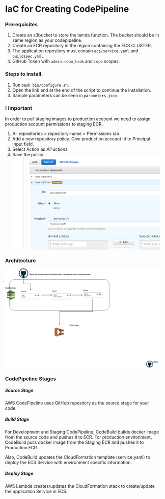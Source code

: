 # IaC for Creating CodePipeline

### Prerequisites
1. Create an s3bucket to store the lamda function. The bucket should be in same region as your codepipeline.
2. Create an ECR repository in the region containing the ECS CLUSTER.
3. The application repository must contain `ecs/service.yaml` and `buildspec.yaml`.
4. GitHub Token with `admin:repo_hook` and `repo` scopes.

### Steps to install.
1. Run `bash bin/configure.sh`.
2. Open the link and at the end of the script to continue the installation.
3. Sample parameters can be seen in `parameters.json`

### ! Important
In order to pull staging images to production account we need to assign production account permissions to staging ECR.
1. All repositories > repository-name > Permissions tab
2. Add a new repository policy. Give production account Id to Principal input field.
3. Select Action as *All actions*
4. Save the policy.
![Preview](permission.png)

### Architecture
![Preview](CICDPipeline.png)

### CodePipeline Stages
##### Source Stage
AWS CodePipeline uses GitHub repository as the source stage for your code.

##### Build Stage
For Development and Staging CodePipeline, CodeBuild builds docker image from the 
source code and pushes it to ECR.
For production environment, CodeBuild pulls docker image from the
Staging ECR and pushes it to Production ECR.

Also, CodeBuild updates the CloudFormation template (service.yaml) to deploy the ECS
Service with environment specific information.

##### Deploy Stage
AWS Lambda creates/updates the CloudFormation stack to create/update the 
application Service in ECS.
